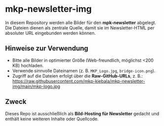 # mkp-newsletter-img

In diesem Repository werden alle Bilder für den **mpk-newsletter** abgelegt.  
Die Dateien dienen als zentrale Quelle, damit sie im Newsletter-HTML per absoluter URL eingebunden werden können.

## Hinweise zur Verwendung
- Bitte alle Bilder in optimierter Größe (Web-freundlich, möglichst <200 KB) hochladen.
- Verwende sinnvolle Dateinamen (z. B. `MKP_Logo.jpg`, `bridge-icon.png`).
- Zugriff auf die Dateien erfolgt über die **Raw-GitHub-URLs**, z. B.: https://raw.githubusercontent.com/mkp-kiebala/mkp-newsletter-img/main/mkp-logo.jpg

## Zweck
Dieses Repo ist ausschließlich als **Bild-Hosting für Newsletter** gedacht und enthält keine weiteren Inhalte oder Quellcode.